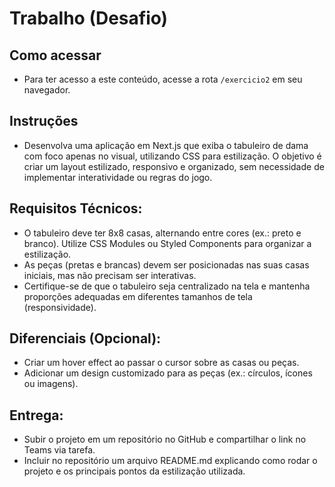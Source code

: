 # Trabalho (Desafio)
## Como acessar
- Para ter acesso a este conteúdo, acesse a rota `/exercicio2` em seu navegador.

## Instruções

- Desenvolva uma aplicação em Next.js que exiba o tabuleiro de dama com foco apenas no visual, utilizando CSS para estilização. O objetivo é criar um layout estilizado, responsivo e organizado, sem necessidade de implementar interatividade ou regras do jogo.

## Requisitos Técnicos:
- O tabuleiro deve ter 8x8 casas, alternando entre cores (ex.: preto e branco).
Utilize CSS Modules ou Styled Components para organizar a estilização.
- As peças (pretas e brancas) devem ser posicionadas nas suas casas iniciais, mas não precisam ser interativas.
- Certifique-se de que o tabuleiro seja centralizado na tela e mantenha proporções adequadas em diferentes tamanhos de tela (responsividade).

## Diferenciais (Opcional):
- Criar um hover effect ao passar o cursor sobre as casas ou peças.
- Adicionar um design customizado para as peças (ex.: círculos, ícones ou imagens).

## Entrega:
- Subir o projeto em um repositório no GitHub e compartilhar o link no Teams via tarefa.
- Incluir no repositório um arquivo README.md explicando como rodar o projeto e os principais pontos da estilização utilizada.